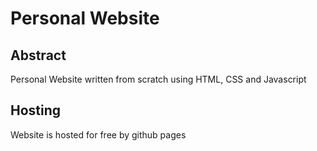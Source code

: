 # Personal Website

## Abstract
Personal Website written from scratch using HTML, CSS and Javascript

## Hosting
Website is hosted for free by github pages

